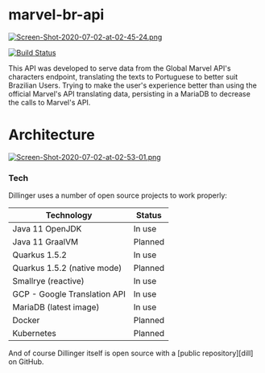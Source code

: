 # marvel-br-api

[![Screen-Shot-2020-07-02-at-02-45-24.png](https://i.postimg.cc/9FgyF1qR/Screen-Shot-2020-07-02-at-02-45-24.png)](https://postimg.cc/fJXV8cCD)

[![Build Status](https://travis-ci.org/joemccann/dillinger.svg?branch=master)]()

This API was developed to serve data from the Global Marvel API's characters endpoint, translating the texts to Portuguese to better suit Brazilian Users.
Trying to make the user's experience better than using the official Marvel's API translating data, persisting in a MariaDB to decrease the calls to Marvel's API.

# Architecture

[![Screen-Shot-2020-07-02-at-02-53-01.png](https://i.postimg.cc/bvVxVhQv/Screen-Shot-2020-07-02-at-02-53-01.png)](https://postimg.cc/WDrqtxYR)

### Tech

Dillinger uses a number of open source projects to work properly:

| Technology | Status |
| ------ | ------ |
| Java 11 OpenJDK | In use |
| Java 11 GraalVM | Planned |
| Quarkus 1.5.2 | In use |
| Quarkus 1.5.2 (native mode) | Planned |
| Smallrye (reactive) | In use |
| GCP - Google Translation API | In use |
| MariaDB (latest image) | In use |
| Docker | Planned |
| Kubernetes | Planned |

And of course Dillinger itself is open source with a [public repository][dill]
 on GitHub.
